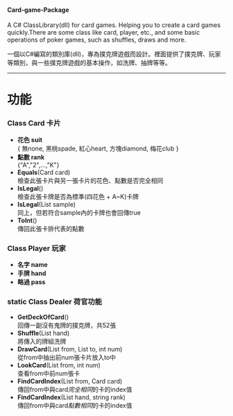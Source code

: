 #### Card-game-Package
A C# ClassLibrary(dll) for card games. Helping you to create a card games quickly.There are some class like card, player, etc., and some basic operations of poker games, such as shuffles, draws and more.

一個以C#編寫的類別庫(dll)，專為撲克牌遊戲而設計。裡面提供了撲克牌、玩家等類別，與一些撲克牌遊戲的基本操作，如洗牌、抽牌等等。

---

# 功能

### Class Card 卡片
- **花色 suit**  
  { 無none, 黑桃spade, 紅心heart, 方塊diamond, 梅花club }
- **點數 rank**  
  {"A","2",...,"K"}
- **Equals**(Card card)  
  檢查此張卡片與另一張卡片的花色、點數是否完全相同
- **IsLegal**()  
  檢查此張卡牌是否為標準(四花色 + A~K)卡牌
- **IsLegal**(List<Card> sample)  
  同上，但若符合sample內的卡牌也會回傳true
- **ToInt**()  
  傳回此張卡排代表的點數

### Class Player 玩家
- **名字 name**
- **手牌 hand**
- **略過 pass**

### static Class Dealer 荷官功能
- **GetDeckOfCard**()  
  回傳一副沒有鬼牌的撲克牌，共52張
- **Shuffle**(List<Card> hand)  
  將傳入的牌組洗牌
- **DrawCard**(List<Card> from, List<Card> to, int num)  
  從from中抽出前num張卡片放入to中
- **LookCard**(List<Card> from, int num)  
  查看from中前num張卡
- **FindCardIndex**(List<Card> from, Card card)  
  傳回from中與card*完全相同*的卡的index值
- **FindCardIndex**(List<Card> hand, string rank)  
  傳回from中與card*點數相同*的卡的index值
